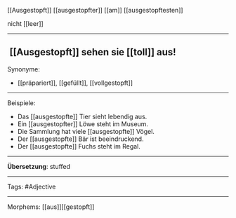 [[Ausgestopft]]
[[ausgestopfter]]
[[am]] [[ausgestopftesten]]

nicht [[leer]]

---
 [[Ausgestopft]] sehen sie [[toll]] aus! 
---

Synonyme:
- [[präpariert]], [[gefüllt]], [[vollgestopft]]

---
Beispiele:

- Das [[ausgestopfte]] Tier sieht lebendig aus.
- Ein [[ausgestopfter]] Löwe steht im Museum.
- Die Sammlung hat viele [[ausgestopfte]] Vögel.
- Der [[ausgestopfte]] Bär ist beeindruckend.
- Der [[ausgestopfte]] Fuchs steht im Regal.

---
**Übersetzung**:
stuffed

---

Tags: 
#Adjective

---
Morphems:
[[aus]][[gestopft]]